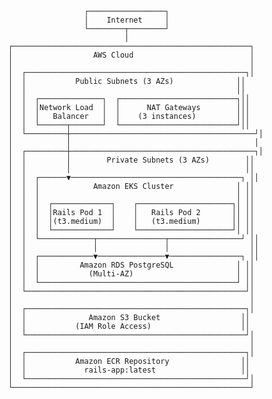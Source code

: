                                  ┌─────────────────┐
                                 │    Internet     │
                                 └────────┬────────┘
                                          │
                ┌─────────────────────────────────────────────────────┐
                │                  AWS Cloud                          │
                │                                                     │
                │  ┌─────────────────────────────────────────────────┐│
                │  │           Public Subnets (3 AZs)              ││
                │  │                                               ││
                │  │  ┌──────────────┐  ┌──────────────────────────┐││
                │  │  │Network Load  │  │      NAT Gateways        │││
                │  │  │   Balancer   │  │    (3 instances)         │││
                │  │  └──────┬───────┘  └──────────────────────────┘││
                │  └─────────┼─────────────────────────────────────────┘│
                │            │                                         │
                │  ┌─────────┼─────────────────────────────────────────┐│
                │  │         │        Private Subnets (3 AZs)        ││
                │  │         │                                       ││
                │  │  ┌──────▼──────────────────────────────────────┐ ││
                │  │  │            Amazon EKS Cluster              │ ││
                │  │  │                                            │ ││
                │  │  │  ┌─────────────┐    ┌─────────────────────┐│ ││
                │  │  │  │Rails Pod 1  │    │   Rails Pod 2       ││ ││
                │  │  │  │(t3.medium)  │    │   (t3.medium)       ││ ││
                │  │  │  └─────────────┘    └─────────────────────┘│ ││
                │  │  └────────────┬───────────────┬────────────────┘ ││
                │  │               │               │                  ││
                │  │  ┌────────────▼───────────────▼────────────────┐ ││
                │  │  │         Amazon RDS PostgreSQL              │ ││
                │  │  │           (Multi-AZ)                       │ ││
                │  │  └────────────────────────────────────────────┘ ││
                │  └─────────────────────────────────────────────────┘│
                │                                                     │
                │  ┌─────────────────────────────────────────────────┐│
                │  │              Amazon S3 Bucket                  ││
                │  │           (IAM Role Access)                    ││
                │  └─────────────────────────────────────────────────┘│
                │                                                     │
                │  ┌─────────────────────────────────────────────────┐│
                │  │           Amazon ECR Repository                ││
                │  │             rails-app:latest                   ││
                │  └─────────────────────────────────────────────────┘│
                └─────────────────────────────────────────────────────┘
